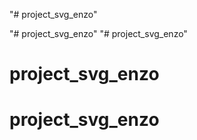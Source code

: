 "# project_svg_enzo" 

"# project_svg_enzo"  "# project_svg_enzo" 
# project_svg_enzo
# project_svg_enzo
